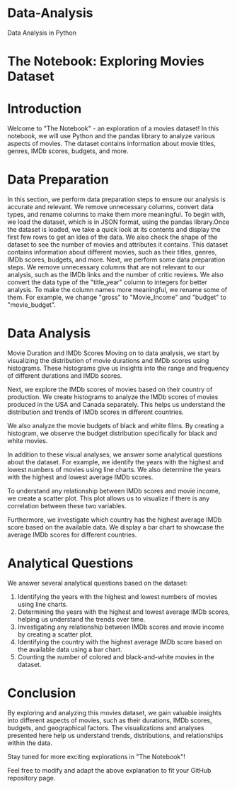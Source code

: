# Data-Analysis
Data Analysis in Python
# The Notebook: Exploring Movies Dataset
# Introduction
Welcome to "The Notebook" - an exploration of a movies dataset! In this notebook, we will use Python and the pandas library to analyze various aspects of movies. The dataset contains information about movie titles, genres, IMDb scores, budgets, and more.

# Data Preparation
In this section, we perform data preparation steps to ensure our analysis is accurate and relevant. We remove unnecessary columns, convert data types, and rename columns to make them more meaningful. To begin with, we load the dataset, which is in JSON format, using the pandas library.Once the dataset is loaded, we take a quick look at its contents and display the first few rows to get an idea of the data. We also check the shape of the dataset to see the number of movies and attributes it contains. This dataset contains information about different movies, such as their titles, genres, IMDb scores, budgets, and more. Next, we perform some data preparation steps. We remove unnecessary columns that are not relevant to our analysis, such as the IMDb links and the number of critic reviews. We also convert the data type of the "title_year" column to integers for better analysis. To make the column names more meaningful, we rename some of them. For example, we change "gross" to "Movie_Income" and "budget" to "movie_budget".

# Data Analysis
Movie Duration and IMDb Scores
Moving on to data analysis, we start by visualizing the distribution of movie durations and IMDb scores using histograms. These histograms give us insights into the range and frequency of different durations and IMDb scores.

Next, we explore the IMDb scores of movies based on their country of production. We create histograms to analyze the IMDb scores of movies produced in the USA and Canada separately. This helps us understand the distribution and trends of IMDb scores in different countries.

We also analyze the movie budgets of black and white films. By creating a histogram, we observe the budget distribution specifically for black and white movies.

In addition to these visual analyses, we answer some analytical questions about the dataset. For example, we identify the years with the highest and lowest numbers of movies using line charts. We also determine the years with the highest and lowest average IMDb scores.

To understand any relationship between IMDb scores and movie income, we create a scatter plot. This plot allows us to visualize if there is any correlation between these two variables.

Furthermore, we investigate which country has the highest average IMDb score based on the available data. We display a bar chart to showcase the average IMDb scores for different countries.

# Analytical Questions
We answer several analytical questions based on the dataset:

1. Identifying the years with the highest and lowest numbers of movies using line charts.
2. Determining the years with the highest and lowest average IMDb scores, helping us understand the trends over time.
3. Investigating any relationship between IMDb scores and movie income by creating a scatter plot.
4. Identifying the country with the highest average IMDb score based on the available data using a bar chart.
5. Counting the number of colored and black-and-white movies in the dataset.
# Conclusion
By exploring and analyzing this movies dataset, we gain valuable insights into different aspects of movies, such as their durations, IMDb scores, budgets, and geographical factors. The visualizations and analyses presented here help us understand trends, distributions, and relationships within the data.

Stay tuned for more exciting explorations in "The Notebook"!

Feel free to modify and adapt the above explanation to fit your GitHub repository page.
